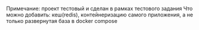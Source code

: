 Примечание: проект тестовый и сделан в рамках тестового задания
Что можно добавить: кеш(redis), контейнеризацию самого приложения, а не только развернутая база в docker compose  
